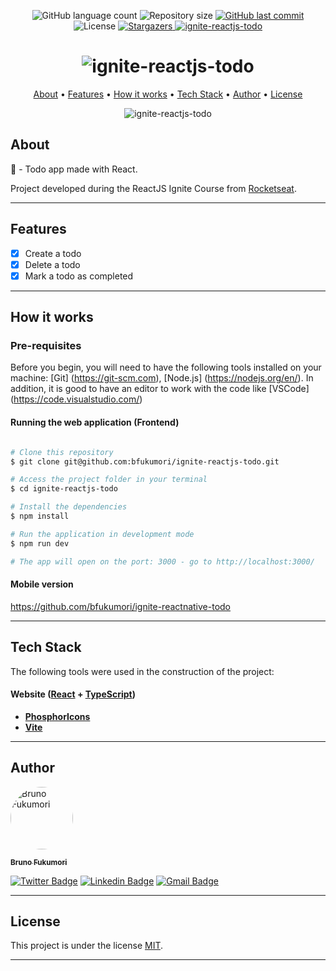<p align="center">
  <img alt="GitHub language count" src="https://img.shields.io/github/languages/count/bfukumori/ignite-reactjs-todo?color=%2304D361">

  <img alt="Repository size" src="https://img.shields.io/github/repo-size/bfukumori/ignite-reactjs-todo">
 
  <a href="https://github.com/bfukumori/ignite-reactjs-todo/commits/master">
    <img alt="GitHub last commit" src="https://img.shields.io/github/last-commit/bfukumori/ignite-reactjs-todo">
  </a>
    
   <img alt="License" src="https://img.shields.io/badge/license-MIT-brightgreen">
   <a href="https://github.com/bfukumori/ignite-reactjs-todo/stargazers">
    <img alt="Stargazers" src="https://img.shields.io/github/stars/bfukumori/ignite-reactjs-todo?style=social">
  </a>

  <a href="https://ignite-reactjs-todo.vercel.app">
    <img alt="ignite-reactjs-todo" src="https://img.shields.io/badge/todo-%237159c1?style=flat&logo=ghost">
  </a>
</p>

<h1 align="center">
    <img alt="ignite-reactjs-todo" title="#ignite-reactjs-todo" src="./.github/logo.svg" />
</h1>

<p align="center">
  <a href="#about">About</a> •
  <a href="#features">Features</a> •
  <a href="#how-it-works">How it works</a> • 
  <a href="#tech-stack">Tech Stack</a> • 
  <a href="#author">Author</a> • 
  <a href="#user-content-license">License</a>
</p>

<div align="center"> 
	<img alt="ignite-reactjs-todo" title="#ignite-reactjs-todo" src="./.github/banner.PNG" />
</div>

## About

📃 - Todo app made with React.

Project developed during the ReactJS Ignite Course from [Rocketseat](https://www.rocketseat.com.br/ignite).

---

## Features

- [x] Create a todo
- [x] Delete a todo
- [x] Mark a todo as completed

---

## How it works

### Pre-requisites

Before you begin, you will need to have the following tools installed on your machine:
[Git] (https://git-scm.com), [Node.js] (https://nodejs.org/en/).
In addition, it is good to have an editor to work with the code like [VSCode] (https://code.visualstudio.com/)

#### Running the web application (Frontend)

```bash

# Clone this repository
$ git clone git@github.com:bfukumori/ignite-reactjs-todo.git

# Access the project folder in your terminal
$ cd ignite-reactjs-todo

# Install the dependencies
$ npm install

# Run the application in development mode
$ npm run dev

# The app will open on the port: 3000 - go to http://localhost:3000/

```

#### Mobile version

https://github.com/bfukumori/ignite-reactnative-todo


---

## Tech Stack

The following tools were used in the construction of the project:

#### **Website**  ([React](https://reactjs.org/)  +  [TypeScript](https://www.typescriptlang.org/))

- **[PhosphorIcons](https://phosphoricons.com/)**
- **[Vite](https://vitejs.dev/)**

---
## Author

<a href="https://www.facebook.com/bruno.fukumori.9/">
 <img style="border-radius: 50%;" src="https://avatars.githubusercontent.com/u/82473580?v=4" width="100px;" alt="Bruno Fukumori"/>
 <br />
  
 <sub><b>Bruno Fukumori</b></sub></a> <a href="https://www.facebook.com/bruno.fukumori.9/" title="facebook"></a>
 <br />

[![Twitter Badge](https://img.shields.io/badge/-Twitter-1ca0f1?style=flat-square&labelColor=1ca0f1&logo=twitter&logoColor=white&link=https://twitter.com/hi_fukujp)](https://twitter.com/hi_fukujp) [![Linkedin Badge](https://img.shields.io/badge/-Linkedin-blue?style=flat-square&logo=Linkedin&logoColor=white&link=https://www.linkedin.com/in/bfukumori/)](https://www.linkedin.com/in/bfukumori/) 
[![Gmail Badge](https://img.shields.io/badge/-Gmail-c14438?style=flat-square&logo=Gmail&logoColor=white&link=mailto:brunofukumori@gmail.com)](mailto:brunofukumori@gmail.com)

---

## License

This project is under the license [MIT](./LICENSE).

---
